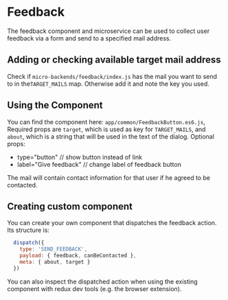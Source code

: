# Feedback

The feedback component and microservice can be used to collect user feedback via a form and send to a specified mail address.

## Adding or checking available target mail address

Check if `micro-backends/feedback/index.js` has the mail you want to send to in the`TARGET_MAILS` map.
Otherwise add it and note the key you used.

## Using the Component

You can find the component here: `app/common/FeedbackButton.es6.js`,
Required props are `target`, which is used as key for `TARGET_MAILS`, and `about`, which is a string that will be used in the text of the dialog.
Optional props:
 - type="button" // show button instead of link
 - label="Give feedback" // change label of feedback button
 
The mail will contain contact information for that user if he agreed to be contacted.
 
## Creating custom component

You can create your own component that dispatches the feedback action.
Its structure is:
```js
  dispatch({
    type: 'SEND_FEEDBACK',
    payload: { feedback, canBeContacted },
    meta: { about, target }
  })
```
You can also inspect the dispatched action when using the existing component with redux dev tools (e.g. the browser extension).
